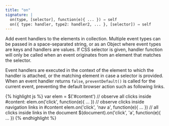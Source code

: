 ```yaml
---
title: "on"
signature: |
  on(type, [selector], function(e){ ... }) ⇒ self
  on({ type: handler, type2: handler2, ... }, [selector]) ⇒ self
---
```


Add event handlers to the elements in collection. Multiple event types can be
passed in a space-separated string, or as an Object where event types are keys
and handlers are values. If CSS selector is given, handler function will only be
called when an event originates from an element that matches the selector.

Event handlers are executed in the context of the element to which the handler
is attached, or the matching element in case a selector is provided. When an
event handler returns `false`, `preventDefault()` is called for the current
event, preventing the default browser action such as following links.

{% highlight js %}
var elem = $('#content')
// observe all clicks inside #content:
elem.on('click', function(e){ ... })
// observe clicks inside navigation links in #content
elem.on('click', 'nav a', function(e){ ... })
// all clicks inside links in the document
$(document).on('click', 'a', function(e){ ... })
{% endhighlight %}
